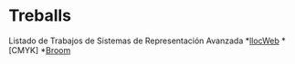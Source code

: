 # Treballs
Listado de Trabajos de Sistemas de Representación Avanzada
*[llocWeb](https://fatimaarsismartinez.github.io/LlocWeb/.)
*[CMYK] 
*[Broom](https://fatimaarsismartinez.github.io/BROOM/.)

